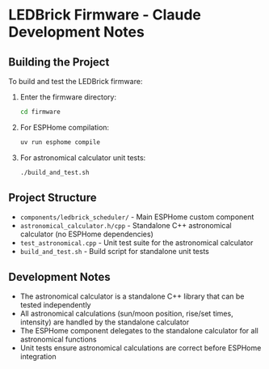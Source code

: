 # LEDBrick Firmware - Claude Development Notes

## Building the Project

To build and test the LEDBrick firmware:

1. Enter the firmware directory:
   ```bash
   cd firmware
   ```

2. For ESPHome compilation:
   ```bash
   uv run esphome compile
   ```

3. For astronomical calculator unit tests:
   ```bash
   ./build_and_test.sh
   ```

## Project Structure

- `components/ledbrick_scheduler/` - Main ESPHome custom component
- `astronomical_calculator.h/cpp` - Standalone C++ astronomical calculator (no ESPHome dependencies)  
- `test_astronomical.cpp` - Unit test suite for the astronomical calculator
- `build_and_test.sh` - Build script for standalone unit tests

## Development Notes

- The astronomical calculator is a standalone C++ library that can be tested independently
- All astronomical calculations (sun/moon position, rise/set times, intensity) are handled by the standalone calculator
- The ESPHome component delegates to the standalone calculator for all astronomical functions
- Unit tests ensure astronomical calculations are correct before ESPHome integration